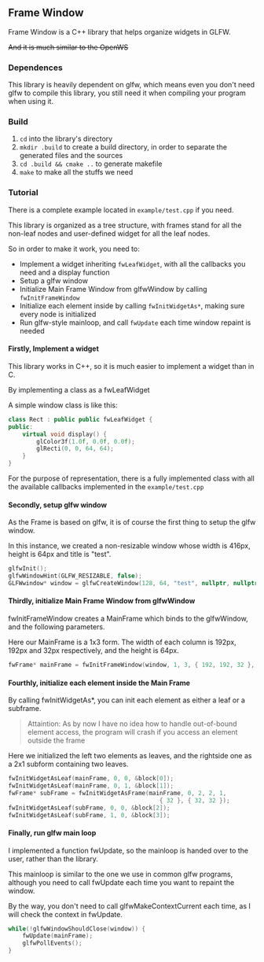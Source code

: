 ## Frame Window

Frame Window is a C++ library that helps organize widgets in GLFW.

~~And it is much similar to the OpenWS~~


### Dependences

This library is heavily dependent on glfw, which means even you don't need
 glfw to compile this library, you still need it when compiling your program
 when using it.

### Build

1. `cd` into the library's directory
2. `mkdir .build` to create a build directory, in order to separate
 the generated files and the sources
3. `cd .build && cmake ..` to generate makefile
4. `make` to make all the stuffs we need


### Tutorial

There is a complete example located in `example/test.cpp` if you need.

This library is organized as a tree structure, with frames stand for
 all the non-leaf nodes and user-defined widget for all the leaf nodes.

So in order to make it work, you need to:
- Implement a widget inheriting `fwLeafWidget`, with all the callbacks you need
    and a display function
- Setup a glfw window
- Initialize Main Frame Window from glfwWindow by calling `fwInitFrameWindow`
- Initialize each element inside by calling `fwInitWidgetAs*`, making sure
    every node is initialized
- Run glfw-style mainloop, and call `fwUpdate` each time window repaint is
    needed

#### Firstly, Implement a widget

This library works in C++, so it is much easier to implement a widget than in C.

By implementing a class as a fwLeafWidget

A simple window class is like this:

```cpp
class Rect : public public fwLeafWidget {
public:
    virtual void display() {
        glColor3f(1.0f, 0.0f, 0.0f);
        glRecti(0, 0, 64, 64);
    }
}
```

For the purpose of representation, there is a fully implemented class with all
 the available callbacks implemented in the `example/test.cpp`

#### Secondly, setup glfw window

As the Frame is based on glfw, it is of course the first thing to setup the
 glfw window.

In this instance, we created a non-resizable window whose width is 416px,
 height is 64px and title is "test".

```cpp
glfwInit();
glfwWindowHint(GLFW_RESIZABLE, false);
GLFWwindow* window = glfwCreateWindow(128, 64, "test", nullptr, nullptr);
```

#### Thirdly, initialize Main Frame Window from glfwWindow

fwInitFrameWindow creates a MainFrame which binds to the glfwWindow, and
 the following parameters.

Here our MainFrame is a 1x3 form. The width of each column is 192px, 192px
 and 32px respectively, and the height is 64px. 

```cpp
fwFrame* mainFrame = fwInitFrameWindow(window, 1, 3, { 192, 192, 32 }, { 64 });
```

#### Fourthly, initialize each element inside the Main Frame

By calling fwInitWidgetAs*, you can init each element as either a leaf
 or a subframe.

> Attaintion: As by now I have no idea how to handle out-of-bound element
 access, the program will crash if you access an element outside the frame

Here we initialized the left two elements as leaves, and the rightside one as
 a 2x1 subform containing two leaves.

 ```cpp
fwInitWidgetAsLeaf(mainFrame, 0, 0, &block[0]);
fwInitWidgetAsLeaf(mainFrame, 0, 1, &block[1]);
fwFrame* subFrame = fwInitWidgetAsFrame(mainFrame, 0, 2, 2, 1,
                                            { 32 }, { 32, 32 });
fwInitWidgetAsLeaf(subFrame, 0, 0, &block[2]);
fwInitWidgetAsLeaf(subFrame, 1, 0, &block[3]);
 ```

#### Finally, run glfw main loop

I implemented a function fwUpdate, so the mainloop is handed over to the user,
rather than the library.

This mainloop is similar to the one we use in common glfw programs, although
 you need to call fwUpdate each time you want to repaint the window.

By the way, you don't need to call glfwMakeContextCurrent each time, as I
 will check the context in fwUpdate.

```cpp
while(!glfwWindowShouldClose(window)) {
    fwUpdate(mainFrame);
    glfwPollEvents();
}
```
